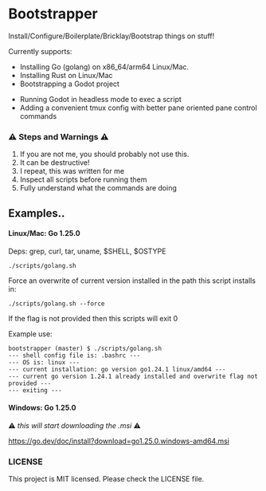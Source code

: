 # Bootstrapper

Install/Configure/Boilerplate/Bricklay/Bootstrap things on stuff!

Currently supports:

* Installing Go (golang) on x86_64/arm64 Linux/Mac.
* Installing Rust on Linux/Mac
* Bootstrapping a Godot project
- Running Godot in headless mode to exec a script
- Adding a convenient tmux config with better pane oriented pane control commands

### :warning: Steps and Warnings :warning:

1. If you are not me, you should probably not use this.
1. It can be destructive!
1. I repeat, this was written for me
1. Inspect all scripts before running them
1. Fully understand what the commands are doing

## Examples..

#### Linux/Mac: Go 1.25.0

Deps: grep, curl, tar, uname, $SHELL, $OSTYPE

`./scripts/golang.sh`

Force an overwrite of current version installed in the path this script installs in:

`./scripts/golang.sh --force`

If the flag is not provided then this scripts will exit 0

Example use:

```console
bootstrapper (master) $ ./scripts/golang.sh
--- shell config file is: .bashrc ---
--- OS is: linux ---
--- current installation: go version go1.24.1 linux/amd64 ---
--- current go version 1.24.1 already installed and overwrite flag not provided ---
--- exiting ---
```

#### Windows: Go 1.25.0

:warning: _this will start downloading the .msi_ :warning:

https://go.dev/doc/install?download=go1.25.0.windows-amd64.msi

### LICENSE

This project is MIT licensed. Please check the LICENSE file.
